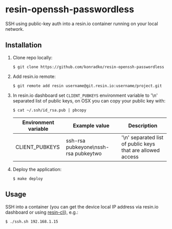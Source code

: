 # resin-openssh-passwordless
SSH using public-key auth into a resin.io container running on your local network.

## Installation

1. Clone repo locally:
    ```
    $ git clone https://github.com/konradko/resin-openssh-passwordless
    ```

2. Add resin.io remote:
    ```
    $ git remote add resin username@git.resin.io:username/project.git
    ```

3. In resin.io dashboard set `CLIENT_PUBKEYS` environment variable to '\n' separated list of public keys, on OSX you can copy your public key with:
    ```
    $ cat ~/.ssh/id_rsa.pub | pbcopy
    ```
    | Environment variable | Example value | Description
    | ------------- | ------------- | ------------- |
    | CLIENT_PUBKEYS | ssh-rsa pubkeyone\nssh-rsa pubkeytwo | '\n' separated list of public keys that are allowed access |


4. Deploy the application:
    ```
    $ make deploy
    ```

## Usage

SSH into a container (you can get the device local IP address via resin.io dashboard or using [resin-cli](https://github.com/resin-io/resin-cli)), e.g.:
    
    $ ./ssh.sh 192.168.1.15

